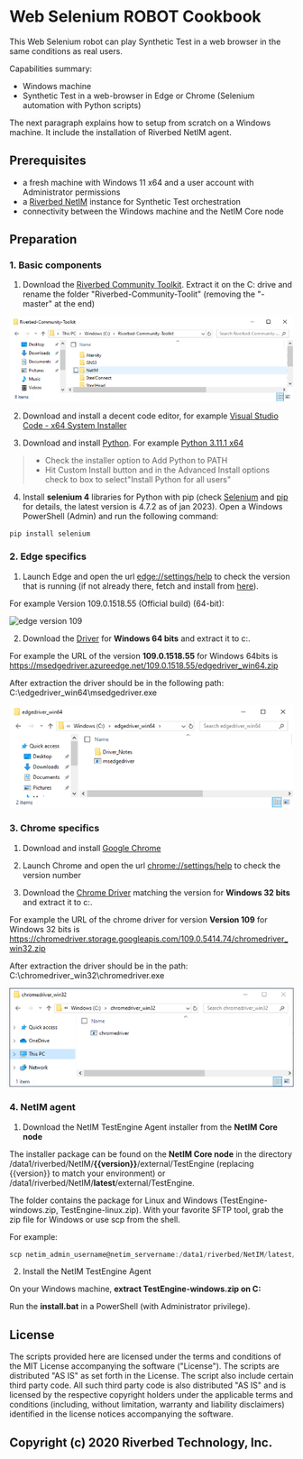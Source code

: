 # Web Selenium ROBOT Cookbook

This Web Selenium robot can play Synthetic Test in a web browser in the same conditions as real users.

Capabilities summary:

- Windows machine
- Synthetic Test in a web-browser in Edge or Chrome (Selenium automation with Python scripts)

The next paragraph explains how to setup from scratch on a Windows machine. It include the installation of Riverbed NetIM agent.

## Prerequisites

- a fresh machine with Windows 11 x64 and a user account with Administrator permissions
- a [Riverbed NetIM](https://www.riverbed.com/products/steelcentral/infrastructure-management.html) instance for Synthetic Test orchestration
- connectivity between the Windows machine and the NetIM Core node

## Preparation

### 1. Basic components

1. Download the [Riverbed Community Toolkit](https://github.com/riverbed/Riverbed-Community-Toolkit/archive/master.zip). Extract it on the C: drive and rename the folder "Riverbed-Community-Toolit" (removing the "-master" at the end)

![Riverbed Community Toolkit extract](images/riverbed-community-toolkit-extracted.png)

2. Download and install a decent code editor, for example [Visual Studio Code - x64 System Installer](https://code.visualstudio.com/#alt-downloads)

3. Download and install [Python](https://www.python.org). For example [Python 3.11.1 x64](https://www.python.org/ftp/python/3.11.1/python-3.11.1-amd64.exe)
> - Check the installer option to Add Python to PATH
> - Hit Custom Install button and in the Advanced Install options check to box to select"Install Python for all users"

4. Install **selenium 4** libraries for Python with pip (check [Selenium](https://www.selenium.dev/) and [pip](https://pypi.org/project/selenium/) for details, the latest version is 4.7.2 as of jan 2023). Open a Windows PowerShell (Admin) and run the following command:

```PowerShell
pip install selenium
```

### 2. Edge specifics

1. Launch Edge and open the url [edge://settings/help](edge://settings/help) to check the version that is running (if not already there, fetch and install from [here](https://www.microsoft.com/en-us/edge)). 

For example Version 109.0.1518.55 (Official build) (64-bit):

![edge version 109](images/edge-version-109.png)

2. Download the [Driver](https://developer.microsoft.com/en-us/microsoft-edge/tools/webdriver/#downloads) for **Windows 64 bits** and extract it to c:\. 

For example the URL of the version **109.0.1518.55** for Windows 64bits is https://msedgedriver.azureedge.net/109.0.1518.55/edgedriver_win64.zip

After extraction the driver should be in the following path: C:\edgedriver_win64\msedgedriver.exe

![Edge Driver extracted](images/edgedriver-win64-extracted.png)

### 3. Chrome specifics

1. Download and install [Google Chrome](https://www.google.com/chrome/)

2. Launch Chrome and open the url [chrome://settings/help](chrome://settings/help) to check the version number

3. Download the [Chrome Driver](https://chromedriver.chromium.org/downloads) matching the version for **Windows 32 bits** and extract it to c:\. 

For example the URL of the chrome driver for version **Version 109** for Windows 32 bits is https://chromedriver.storage.googleapis.com/109.0.5414.74/chromedriver_win32.zip

After extraction the driver should be in the path: C:\chromedriver_win32\chromedriver.exe

![Chrome Driver extracted](images/chromedriver-win32-extracted.png)

### 4. NetIM agent

1. Download the NetIM TestEngine Agent installer from the **NetIM Core node**

The installer package can be found on the **NetIM Core node** in the directory /data1/riverbed/NetIM/**{{version}}**/external/TestEngine (replacing {{version}} to match your environment) or /data1/riverbed/NetIM/**latest**/external/TestEngine.

The folder contains the package for Linux and Windows (TestEngine-windows.zip, TestEngine-linux.zip). With your favorite SFTP tool, grab the zip file for Windows or use scp from the shell.

For example:

```PowerShell
scp netim_admin_username@netim_servername:/data1/riverbed/NetIM/latest/external/TestEngine/TestEngine-*.zip .
```

2. Install the NetIM TestEngine Agent

On your Windows machine, **extract TestEngine-windows.zip on C:**

Run the **install.bat** in a PowerShell (with Administrator privilege).

## License

The scripts provided here are licensed under the terms and conditions of the MIT License accompanying the software ("License"). The scripts are distributed "AS IS" as set forth in the License. The script also include certain third party code. All such third party code is also distributed "AS IS" and is licensed by the respective copyright holders under the applicable terms and conditions (including, without limitation, warranty and liability disclaimers) identified in the license notices accompanying the software.

## Copyright (c) 2020 Riverbed Technology, Inc.
